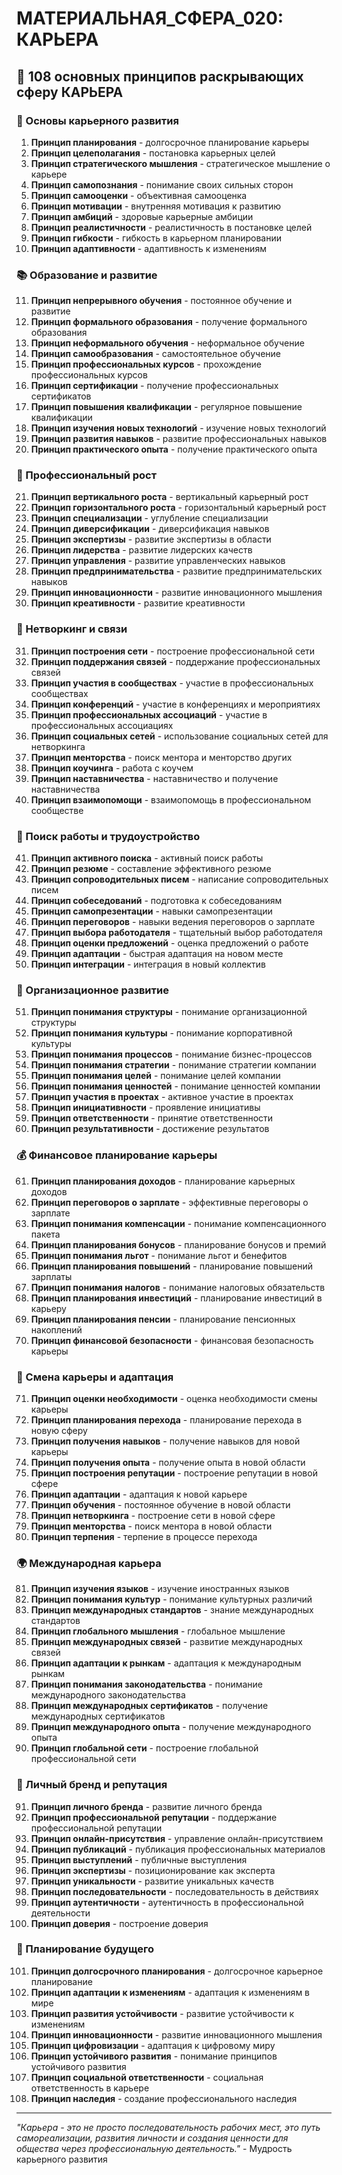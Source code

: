 # МАТЕРИАЛЬНАЯ_СФЕРА_020: КАРЬЕРА

## 🌟 108 основных принципов раскрывающих сферу КАРЬЕРА

### 🎯 Основы карьерного развития

1. **Принцип планирования** - долгосрочное планирование карьеры
2. **Принцип целеполагания** - постановка карьерных целей
3. **Принцип стратегического мышления** - стратегическое мышление о карьере
4. **Принцип самопознания** - понимание своих сильных сторон
5. **Принцип самооценки** - объективная самооценка
6. **Принцип мотивации** - внутренняя мотивация к развитию
7. **Принцип амбиций** - здоровые карьерные амбиции
8. **Принцип реалистичности** - реалистичность в постановке целей
9. **Принцип гибкости** - гибкость в карьерном планировании
10. **Принцип адаптивности** - адаптивность к изменениям

### 📚 Образование и развитие

11. **Принцип непрерывного обучения** - постоянное обучение и развитие
12. **Принцип формального образования** - получение формального образования
13. **Принцип неформального обучения** - неформальное обучение
14. **Принцип самообразования** - самостоятельное обучение
15. **Принцип профессиональных курсов** - прохождение профессиональных курсов
16. **Принцип сертификации** - получение профессиональных сертификатов
17. **Принцип повышения квалификации** - регулярное повышение квалификации
18. **Принцип изучения новых технологий** - изучение новых технологий
19. **Принцип развития навыков** - развитие профессиональных навыков
20. **Принцип практического опыта** - получение практического опыта

### 🚀 Профессиональный рост

21. **Принцип вертикального роста** - вертикальный карьерный рост
22. **Принцип горизонтального роста** - горизонтальный карьерный рост
23. **Принцип специализации** - углубление специализации
24. **Принцип диверсификации** - диверсификация навыков
25. **Принцип экспертизы** - развитие экспертизы в области
26. **Принцип лидерства** - развитие лидерских качеств
27. **Принцип управления** - развитие управленческих навыков
28. **Принцип предпринимательства** - развитие предпринимательских навыков
29. **Принцип инновационности** - развитие инновационного мышления
30. **Принцип креативности** - развитие креативности

### 🤝 Нетворкинг и связи

31. **Принцип построения сети** - построение профессиональной сети
32. **Принцип поддержания связей** - поддержание профессиональных связей
33. **Принцип участия в сообществах** - участие в профессиональных сообществах
34. **Принцип конференций** - участие в конференциях и мероприятиях
35. **Принцип профессиональных ассоциаций** - участие в профессиональных ассоциациях
36. **Принцип социальных сетей** - использование социальных сетей для нетворкинга
37. **Принцип менторства** - поиск ментора и менторство других
38. **Принцип коучинга** - работа с коучем
39. **Принцип наставничества** - наставничество и получение наставничества
40. **Принцип взаимопомощи** - взаимопомощь в профессиональном сообществе

### 💼 Поиск работы и трудоустройство

41. **Принцип активного поиска** - активный поиск работы
42. **Принцип резюме** - составление эффективного резюме
43. **Принцип сопроводительных писем** - написание сопроводительных писем
44. **Принцип собеседований** - подготовка к собеседованиям
45. **Принцип самопрезентации** - навыки самопрезентации
46. **Принцип переговоров** - навыки ведения переговоров о зарплате
47. **Принцип выбора работодателя** - тщательный выбор работодателя
48. **Принцип оценки предложений** - оценка предложений о работе
49. **Принцип адаптации** - быстрая адаптация на новом месте
50. **Принцип интеграции** - интеграция в новый коллектив

### 🏢 Организационное развитие

51. **Принцип понимания структуры** - понимание организационной структуры
52. **Принцип понимания культуры** - понимание корпоративной культуры
53. **Принцип понимания процессов** - понимание бизнес-процессов
54. **Принцип понимания стратегии** - понимание стратегии компании
55. **Принцип понимания целей** - понимание целей компании
56. **Принцип понимания ценностей** - понимание ценностей компании
57. **Принцип участия в проектах** - активное участие в проектах
58. **Принцип инициативности** - проявление инициативы
59. **Принцип ответственности** - принятие ответственности
60. **Принцип результативности** - достижение результатов

### 💰 Финансовое планирование карьеры

61. **Принцип планирования доходов** - планирование карьерных доходов
62. **Принцип переговоров о зарплате** - эффективные переговоры о зарплате
63. **Принцип понимания компенсации** - понимание компенсационного пакета
64. **Принцип планирования бонусов** - планирование бонусов и премий
65. **Принцип понимания льгот** - понимание льгот и бенефитов
66. **Принцип планирования повышений** - планирование повышений зарплаты
67. **Принцип понимания налогов** - понимание налоговых обязательств
68. **Принцип планирования инвестиций** - планирование инвестиций в карьеру
69. **Принцип планирования пенсии** - планирование пенсионных накоплений
70. **Принцип финансовой безопасности** - финансовая безопасность карьеры

### 🔄 Смена карьеры и адаптация

71. **Принцип оценки необходимости** - оценка необходимости смены карьеры
72. **Принцип планирования перехода** - планирование перехода в новую сферу
73. **Принцип получения навыков** - получение навыков для новой карьеры
74. **Принцип получения опыта** - получение опыта в новой области
75. **Принцип построения репутации** - построение репутации в новой сфере
76. **Принцип адаптации** - адаптация к новой карьере
77. **Принцип обучения** - постоянное обучение в новой области
78. **Принцип нетворкинга** - построение сети в новой сфере
79. **Принцип менторства** - поиск ментора в новой области
80. **Принцип терпения** - терпение в процессе перехода

### 🌍 Международная карьера

81. **Принцип изучения языков** - изучение иностранных языков
82. **Принцип понимания культур** - понимание культурных различий
83. **Принцип международных стандартов** - знание международных стандартов
84. **Принцип глобального мышления** - глобальное мышление
85. **Принцип международных связей** - развитие международных связей
86. **Принцип адаптации к рынкам** - адаптация к международным рынкам
87. **Принцип понимания законодательства** - понимание международного законодательства
88. **Принцип международных сертификатов** - получение международных сертификатов
89. **Принцип международного опыта** - получение международного опыта
90. **Принцип глобальной сети** - построение глобальной профессиональной сети

### 🎨 Личный бренд и репутация

91. **Принцип личного бренда** - развитие личного бренда
92. **Принцип профессиональной репутации** - поддержание профессиональной репутации
93. **Принцип онлайн-присутствия** - управление онлайн-присутствием
94. **Принцип публикаций** - публикация профессиональных материалов
95. **Принцип выступлений** - публичные выступления
96. **Принцип экспертизы** - позиционирование как эксперта
97. **Принцип уникальности** - развитие уникальных качеств
98. **Принцип последовательности** - последовательность в действиях
99. **Принцип аутентичности** - аутентичность в профессиональной деятельности
100. **Принцип доверия** - построение доверия

### 🔮 Планирование будущего

101. **Принцип долгосрочного планирования** - долгосрочное карьерное планирование
102. **Принцип адаптации к изменениям** - адаптация к изменениям в мире
103. **Принцип развития устойчивости** - развитие устойчивости к изменениям
104. **Принцип инновационности** - развитие инновационного мышления
105. **Принцип цифровизации** - адаптация к цифровому миру
106. **Принцип устойчивого развития** - понимание принципов устойчивого развития
107. **Принцип социальной ответственности** - социальная ответственность в карьере
108. **Принцип наследия** - создание профессионального наследия

---

*"Карьера - это не просто последовательность рабочих мест, это путь самореализации, развития личности и создания ценности для общества через профессиональную деятельность."* - Мудрость карьерного развития
